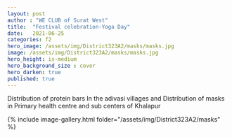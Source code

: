 ```yaml
---
layout: post
author : "WE CLUB of Surat West"
title:  "Festival celebration-Yoga Day"
date:   2021-06-25
categories: f2
hero_image: /assets/img/District323A2/masks/masks.jpg
image: /assets/img/District323A2/masks/masks.jpg
hero_height: is-medium
hero_background_size : cover
hero_darken: true
published: true
---
```


Distribution of protein bars In the adivasi villages and Distribution of masks in Primary health centre and sub centers of Khalapur

{% include image-gallery.html folder="/assets/img/District323A2/masks" %}